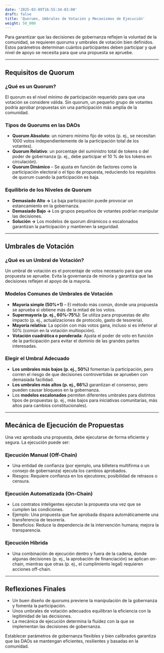 ```yaml
---
date: '2025-03-09T16:55:34-03:00'
draft: false
title: 'Quorums, Umbrales de Votación y Mecanismos de Ejecución'
weight: 50_000
---
```


Para garantizar que las decisiones de gobernanza reflejen la voluntad de la comunidad, se requieren quorums y umbrales de votación bien definidos. Estos parámetros determinan cuántos participantes deben participar y qué nivel de apoyo se necesita para que una propuesta se apruebe.

---

## **Requisitos de Quorum**

### **¿Qué es un Quorum?**
El quorum es el nivel mínimo de participación requerido para que una votación se considere válida. Sin quorum, un pequeño grupo de votantes podría aprobar propuestas sin una participación más amplia de la comunidad.

### **Tipos de Quorums en las DAOs**

- **Quorum Absoluto**: un número mínimo fijo de votos (p. ej., se necesitan 1000 votos independientemente de la participación total de los votantes).
- **Quorum Relativo**: un porcentaje del suministro total de tokens o del poder de gobernanza (p. ej., debe participar el 10 % de los tokens en circulación). 
- **Quorum Dinámico** – Se ajusta en función de factores como la participación electoral o el tipo de propuesta, reduciendo los requisitos de quorum cuando la participación es baja.

### **Equilibrio de los Niveles de Quorum**

- **Demasiado Alto →** La baja participación puede provocar un estancamiento en la gobernanza.
- **Demasiado Bajo →** Los grupos pequeños de votantes podrían manipular las decisiones.
- **Solución →** Los modelos de quorum dinámicos o escalonados garantizan la participación y mantienen la seguridad.

---

## **Umbrales de Votación**

### **¿Qué es un Umbral de Votación?**
Un umbral de votación es el porcentaje de votos necesario para que una propuesta se apruebe. Evita la governanza de minoría y garantiza que las decisiones reflejen el apoyo de la mayoría.

### **Modelos Comunes de Umbrales de Votación**

- **Mayoría simple (50%+1)** – El método más común, donde una propuesta se aprueba si obtiene más de la mitad de los votos. 
- **Supermayoría (p. ej., 60%-75%)**: Se utiliza para propuestas de alto impacto (p. ej., actualizaciones de protocolo, gasto de tesorería).
- **Mayoría relativa**: La opción con más votos gana, incluso si es inferior al 50% (común en la votación multiopción).
- **Votación cuadrática o ponderada**: Ajusta el poder de voto en función de la participación para evitar el dominio de las grandes partes interesadas.

### **Elegir el Umbral Adecuado**

- **Los umbrales más bajos (p. ej., 50%)** fomentan la participación, pero corren el riesgo de que decisiones controvertidas se aprueben con demasiada facilidad.
- **Los umbrales más altos (p. ej., 66%)** garantizan el consenso, pero pueden causar bloqueos en la gobernanza.
- Los **modelos escalonados** permiten diferentes umbrales para distintos tipos de propuestas (p. ej., más bajos para iniciativas comunitarias, más altos para cambios constitucionales).

---

## **Mecánica de Ejecución de Propuestas**

Una vez aprobada una propuesta, debe ejecutarse de forma eficiente y segura. La ejecución puede ser:

### **Ejecución Manual (Off-Chain)**
- Una entidad de confianza (por ejemplo, una billetera multifirma o un consejo de gobernanza) ejecuta los cambios aprobados.
- Riesgos: Requiere confianza en los ejecutores; posibilidad de retrasos o censura.

### **Ejecución Automatizada (On-Chain)**
- Los contratos inteligentes ejecutan la propuesta una vez que se cumplen las condiciones.
- Ejemplo: Una propuesta que fue aprobada dispara automáticamente una transferencia de tesorería.
- Beneficios: Reduce la dependencia de la intervención humana; mejora la transparencia.

### **Ejecución Híbrida**
- Una combinación de ejecución dentro y fuera de la cadena, donde algunas decisiones (p. ej., la aprobación de financiación) se aplican on-chain, mientras que otras (p. ej., el cumplimiento legal) requieren acciones off-chain.

---

## **Reflexiones Finales**

- Un buen diseño de quorums previene la manipulación de la gobernanza y fomenta la participación.
- Unos umbrales de votación adecuados equilibran la eficiencia con la legitimidad de las decisiones.
- La mecánica de ejecución determina la fluidez con la que se implementan las decisiones de gobernanza.

Establecer parámetros de gobernanza flexibles y bien calibrados garantiza que las DAOs se mantengan eficientes, resilientes y basadas en la comunidad.